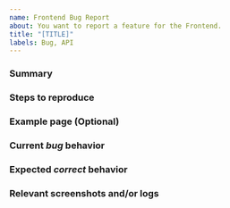 ```yaml
---
name: Frontend Bug Report
about: You want to report a feature for the Frontend.
title: "[TITLE]"
labels: Bug, API
---
```


### Summary

<!-- Summarize the bug encountered concisely -->

### Steps to reproduce

<!-- How one can reproduce the issue - this is very important -->

### Example page (Optional)

<!-- If possible, please provide the URL of the page here that exhibits the problematic behavior -->

### Current *bug* behavior

<!-- What actually happens -->

### Expected *correct* behavior

<!-- What you should see instead -->

### Relevant screenshots and/or logs

<!-- Paste any relevant screenshots -->